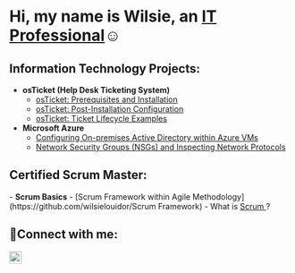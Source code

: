 <h1>Hi, my name is Wilsie, an <a href="https://www.linkedin.com/in/wilsie-louidor-csm-b4a549257/)"> IT Professional</a>☺</h1>

<h2> Information Technology Projects:</h2>

- <b>osTicket (Help Desk Ticketing System)</b>
  - [osTicket: Prerequisites and Installation](https://github.com/wilsielouidor/osticket-prereqs)
  - [osTicket: Post-Installation Configuration](https://github.com/wilsielouidor/post-install-config)
  - [osTicket: Ticket Lifecycle Examples](https://github.com/wilsielouidor/ticket-lifecycle)
- <b>Microsoft Azure</b>
  - [Configuring On-premises Active Directory within Azure VMs](https://github.com/wilsielouidor/configure-ad)
  - [Network Security Groups (NSGs) and Inspecting Network Protocols](https://github.com/wilsielouidor/azure-network-protocols)

<h2> Certified Scrum Master:</h2>
- <b>Scrum Basics</b>
- [Scrum Framework within Agile Methodology](https://github.com/wilsielouidor/Scrum Framework)
  - What is <a href= "https://youtu.be/TRcReyRYIMg"> Scrum </a>?

<h2>🤳Connect with me:</h2>

[<img align="left" alt="Josh | LinkedIn" width="22px" src="https://cdn.jsdelivr.net/npm/simple-icons@v3/icons/linkedin.svg" />][linkedin]


[linkedin]: https://www.linkedin.com/in/wilsie-louidor-csm-b4a549257/
